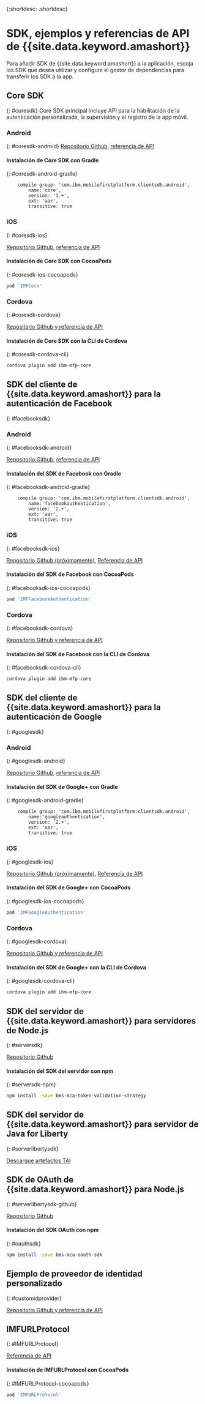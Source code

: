{:shortdesc: .shortdesc}

# SDK, ejemplos y referencias de API de {{site.data.keyword.amashort}}
Para añadir SDK de {{site.data.keyword.amashort}} a la aplicación, escoja los SDK que desea utilizar y configure el gestor de dependencias para transferir los SDK a la app. 

## Core SDK
{: #coresdk}
Core SDK principal incluye API para la habilitación de la autenticación personalizada, la supervisión y el registro de la app móvil. 

### Android
{: #coresdk-android}
[Repositorio Github](https://github.com/ibm-bluemix-mobile-services/bms-clientsdk-android-core),
[referencia de API](https://www.{DomainName}/docs/api/content/api/mobilefirst/android/core-api-doc/overview-summary.html)

#### Instalación de Core SDK con Gradle
{: #coresdk-android-gradle}

```Gradle
    compile group: 'com.ibm.mobilefirstplatform.clientsdk.android',    
    	name:'core',
    	version: '1.+',
    	ext: 'aar',
    	transitive: true
```

### iOS
{: #coresdk-ios}

[Repositorio Github](#),
[referencia de API](https://www.{DomainName}/docs/api/content/api/mobilefirst/ios/IMFCore_api-doc/html/index.html)

#### Instalación de Core SDK con CocoaPods
{: #coresdk-ios-cocoapods}

```Bash
pod 'IMFCore'
```

### Cordova
{: #coresdk-cordova}

[Repositorio Github y referencia de API](https://github.com/ibm-bluemix-mobile-services/bms-clientsdk-cordova-plugin-core)

#### Instalación de Core SDK con la CLI de Cordova
{: #coresdk-cordova-cli}

```Bash
cordova plugin add ibm-mfp-core
```

## SDK del cliente de {{site.data.keyword.amashort}} para la autenticación de Facebook
{: #facebooksdk}

### Android
{: #facebooksdk-android}

[Repositorio Github](https://github.com/ibm-bluemix-mobile-services/bms-clientsdk-android-security-facebookauthentication),
[referencia de API](https://www.{DomainName}/docs/api/content/api/mobilefirst/android/facebook-api-doc/index.html)

#### Instalación del SDK de Facebook con Gradle
{: #facebooksdk-android-gradle}

```Gradle
    compile group: 'com.ibm.mobilefirstplatform.clientsdk.android',    
    	name:'facebookauthentication',
    	version: '2.+',
    	ext: 'aar',
    	transitive: true
```

### iOS
{: #facebooksdk-ios}

[Repositorio Github (próximamente)](#),
[Referencia de API](https://www.{DomainName}/docs/api/content/api/mobilefirst/ios/IMFFacebookAuthentication_api-doc/html/index.html)

#### Instalación del SDK de Facebook con CocoaPods
{: #facebooksdk-ios-cocoapods}

```Bash
pod 'IMFFacebookAuthentication'
```

### Cordova
{: #facebooksdk-cordova}

[Repositorio Github y referencia de API](https://github.com/ibm-bluemix-mobile-services/bms-clientsdk-cordova-plugin-core)

#### Instalación del SDK de Facebook con la CLI de Cordova
{: #facebooksdk-cordova-cli}

```Bash
cordova plugin add ibm-mfp-core
```

## SDK del cliente de {{site.data.keyword.amashort}} para la autenticación de Google
{: #googlesdk}

### Android
{: #googlesdk-android}

[Repositorio Github](https://github.com/ibm-bluemix-mobile-services/bms-clientsdk-android-security-googleauthentication),
[referencia de API](https://www.{DomainName}/docs/api/content/api/mobilefirst/android/google-api-doc/index.html)

#### Instalación del SDK de Google+ con Gradle
{: #googlesdk-android-gradle}

```Gradle
    compile group: 'com.ibm.mobilefirstplatform.clientsdk.android',    
    	name:'googleauthentication',
    	version: '2.+',
    	ext: 'aar',
    	transitive: true
```

### iOS
{: #googlesdk-ios}

[Repositorio Github (próximamente)](#),
[Referencia de API](https://www.{DomainName}/docs/api/content/api/mobilefirst/ios/IMFGoogleAuthentication_api-doc/html/index.html)

#### Instalación del SDK de Google+ con CocoaPods
{: #googlesdk-ios-cocoapods}

```Bash
pod 'IMFGoogleAuthentication'
```

### Cordova
{: #googlesdk-cordova}

[Repositorio Github y referencia de API](https://github.com/ibm-bluemix-mobile-services/bms-clientsdk-cordova-plugin-core)

#### Instalación del SDK de Google+ con la CLI de Cordova
{: #googlesdk-cordova-cli}

```Bash
cordova plugin add ibm-mfp-core
```

## SDK del servidor de {{site.data.keyword.amashort}} para servidores de Node.js
{: #serversdk}

[Repositorio Github](https://github.com/ibm-bluemix-mobile-services/bms-mca-token-validation-strategy)

#### Instalación del SDK del servidor con npm
{: #serversdk-npm}

```Bash
npm install -save bms-mca-token-validation-strategy
```

## SDK del servidor de {{site.data.keyword.amashort}} para servidor de Java for Liberty
{: #serverlibertysdk}

[Descargue artefactos TAI](https://imf-tai.{DomainName}/public/TAI.zip)

## SDK de OAuth de {{site.data.keyword.amashort}} para Node.js
{: #serverlibertysdk-github}

[Repositorio Github](https://github.com/ibm-bluemix-mobile-services/bms-mca-oauth-sdk)

#### Instalación del SDK OAuth con npm
{: #oauthsdk}

```Bash
npm install -save bms-mca-oauth-sdk
```

## Ejemplo de proveedor de identidad personalizado
{: #customidprovider}

[Repositorio Github y referencia de API](https://github.com/ibm-bluemix-mobile-services/bms-mca-custom-identity-provider-sample)


## IMFURLProtocol
{: #IMFURLProtocol}

[Referencia de API](https://www.{DomainName}/docs/api/content/api/mobilefirst/ios/IMFURLProtocol_api-doc/html/index.html)

#### Instalación de IMFURLProtocol con CocoaPods
{: #IMFURLProtocol-cocoapods}

```Bash
pod 'IMFURLProtocol'
```
